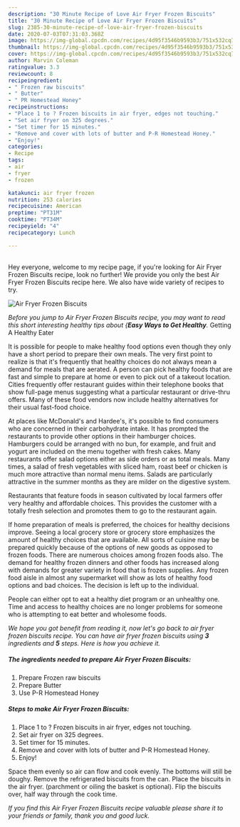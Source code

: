 ```yaml
---
description: "30 Minute Recipe of Love Air Fryer Frozen Biscuits"
title: "30 Minute Recipe of Love Air Fryer Frozen Biscuits"
slug: 2385-30-minute-recipe-of-love-air-fryer-frozen-biscuits
date: 2020-07-03T07:31:03.368Z
image: https://img-global.cpcdn.com/recipes/4d95f3546b9593b3/751x532cq70/air-fryer-frozen-biscuits-recipe-main-photo.jpg
thumbnail: https://img-global.cpcdn.com/recipes/4d95f3546b9593b3/751x532cq70/air-fryer-frozen-biscuits-recipe-main-photo.jpg
cover: https://img-global.cpcdn.com/recipes/4d95f3546b9593b3/751x532cq70/air-fryer-frozen-biscuits-recipe-main-photo.jpg
author: Marvin Coleman
ratingvalue: 3.3
reviewcount: 8
recipeingredient:
- " Frozen raw biscuits"
- " Butter"
- " PR Homestead Honey"
recipeinstructions:
- "Place 1 to ? Frozen biscuits in air fryer, edges not touching."
- "Set air fryer on 325 degrees."
- "Set timer for 15 minutes."
- "Remove and cover with lots of butter and P-R Homestead Honey."
- "Enjoy!"
categories:
- Recipe
tags:
- air
- fryer
- frozen

katakunci: air fryer frozen 
nutrition: 253 calories
recipecuisine: American
preptime: "PT31M"
cooktime: "PT34M"
recipeyield: "4"
recipecategory: Lunch

---
```

<br>
Hey everyone, welcome to my recipe page, if you're looking for Air Fryer Frozen Biscuits recipe, look no further! We provide you only the best Air Fryer Frozen Biscuits recipe here. We also have wide variety of recipes to try.
<br>


![Air Fryer Frozen Biscuits](https://img-global.cpcdn.com/recipes/4d95f3546b9593b3/751x532cq70/air-fryer-frozen-biscuits-recipe-main-photo.jpg)

<i>Before you jump to Air Fryer Frozen Biscuits recipe, you may want to read this short interesting healthy tips about {<strong>Easy Ways to Get Healthy</strong>.</i>
Getting A Healthy Eater

It is possible for people to make healthy food options even though they only have a short period to prepare their own meals. The very first point to realize is that it's frequently that healthy choices do not always mean a demand for meals that are aerated. A person can pick healthy foods that are fast and simple to prepare at home or even to pick out of a takeout location. Cities frequently offer restaurant guides within their telephone books that show full-page menus suggesting what a particular restaurant or drive-thru offers. Many of these food vendors now include healthy alternatives for their usual fast-food choice.

At places like McDonald's and Hardee's, it's possible to find consumers who are concerned in their carbohydrate intake.  It has prompted the restaurants to provide other options in their hamburger choices. Hamburgers could be arranged with no bun, for example, and fruit and yogurt are included on the menu together with fresh cakes. Many restaurants offer salad options either as side orders or as total meals. Many times, a salad of fresh vegetables with sliced ham, roast beef or chicken is much more attractive than normal menu items.  Salads are particularly attractive in the summer months as they are milder on the digestive system.

Restaurants that feature foods in season cultivated by local farmers offer very healthy and affordable choices.  This provides the customer with a totally fresh selection and promotes them to go to the restaurant again.

If home preparation of meals is preferred, the choices for healthy decisions improve. Seeing a local grocery store or grocery store emphasizes the amount of healthy choices that are available.  All sorts of cuisine may be prepared quickly because of the options of new goods as opposed to frozen foods. There are numerous choices among frozen foods also. The demand for healthy frozen dinners and other foods has increased along with demands for greater variety in food that is frozen supplies. Any frozen food aisle in almost any supermarket will show as lots of healthy food options and bad choices. The decision is left up to the individual.

People can either opt to eat a healthy diet program or an unhealthy one. Time and access to healthy choices are no longer problems for someone who is attempting to eat better and wholesome foods.


<i>We hope you got benefit from reading it, now let's go back to air fryer frozen biscuits recipe. You can have air fryer frozen biscuits using <strong>3</strong> ingredients and <strong>5</strong> steps. Here is how you achieve it.
</i>

##### The ingredients needed to prepare Air Fryer Frozen Biscuits:

1. Prepare  Frozen raw biscuits
1. Prepare  Butter
1. Use  P-R Homestead Honey


##### Steps to make Air Fryer Frozen Biscuits:

1. Place 1 to ? Frozen biscuits in air fryer, edges not touching.
1. Set air fryer on 325 degrees.
1. Set timer for 15 minutes.
1. Remove and cover with lots of butter and P-R Homestead Honey.
1. Enjoy!


Space them evenly so air can flow and cook evenly. The bottoms will still be doughy. Remove the refrigerated biscuits from the can. Place the biscuits in the air fryer. (parchment or oiling the basket is optional). Flip the biscuits over, half way through the cook time. 

<i>If you find this Air Fryer Frozen Biscuits recipe valuable please share it to your friends or family, thank you and good luck.</i>
